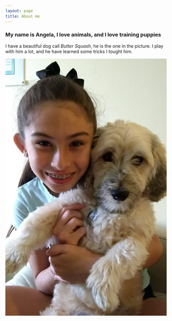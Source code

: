 ```yaml
---
layout: page
title: About me
---
```


### My name is Angela, I love animals, and I love training puppies

I have a beautiful dog call *Butter Squash*, he is the one in the picture. I play with him a lot, and he have learned some tricks I tought him.

![Me with Butter Squash](/img/blog/angie_butter_04.jpg)